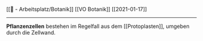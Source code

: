 [[📝 - Arbeitsplatz/Botanik]] [[VO Botanik]] [[2021-01-17]]

---

 **Pflanzenzellen** bestehen im Regelfall aus  dem [[Protoplasten]], umgeben durch die Zellwand.